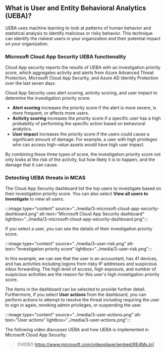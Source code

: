 ## What is User and Entity Behavioral Analytics (UEBA)?

UEBA uses machine learning to look at patterns of human behavior and statistical analysis to identify malicious or risky behavior. This technique can identify the riskiest users in your organization and their potential impact on your organization.

### Microsoft Cloud App Security UEBA functionality

Cloud App security reports the results of UEBA with an investigation priority score, which aggregates activity and alerts from Azure Advanced Threat Protection, Microsoft Cloud App Security, and Azure AD Identity Protection over the last seven days.

Cloud App Security uses alert scoring, activity scoring, and user impact to determine the investigation priority score.

- **Alert scoring** increases the priority score if the alert is more severe, is more frequent, or affects more users.
- **Activity scoring** increases the priority score if a specific user has a high probability of performing the specific action based on behavioral analytics.
- **User impact** increases the priority score if the users could cause a significant amount of damage. For example, a user with high privileges who can access high-value assets would have high user impact.

By combining these three types of score, the investigation priority score not only looks at the risk of the activity, but how likely it is to happen, and the damage that it can cause.

### Detecting UEBA threats in MCAS

The Cloud App Security dashboard list the top users to investigate based on their investigation priority score. You can also select **View all users to investigate** to view all users.

:::image type="content" source="../media/3-microsoft-cloud-app-security-dashboard.png" alt-text="Microsoft Cloud App Security dashboard" lightbox="../media/3-microsoft-cloud-app-security-dashboard.png":::

If you select a user, you can see the details of their investigation priority score.

:::image type="content" source="../media/3-user-risk.png" alt-text="Investigation priority score" lightbox="../media/3-user-risk.png":::

In this example, we can see that the user is an accountant, has 41 devices, and has activities including logons from risky IP addresses and suspicious inbox forwarding. The high level of access, high exposure, and number of suspicious activities are the reason for this user's high investigation priority score.

The items in the dashboard can be selected to provide further detail. Furthermore, if you select **User actions** from the dashboard, you can perform actions to attempt to resolve the threat including requiring the user to sign in again, revoking admin privileges, or suspending the user.

:::image type="content" source="../media/3-user-actions.png" alt-text="User actions" lightbox="../media/3-user-actions.png":::

The following video discusses UEBA and how UEBA is implemented in Microsoft Cloud App Security:

> [!VIDEO https://www.microsoft.com/videoplayer/embed/RE4MxJn]

